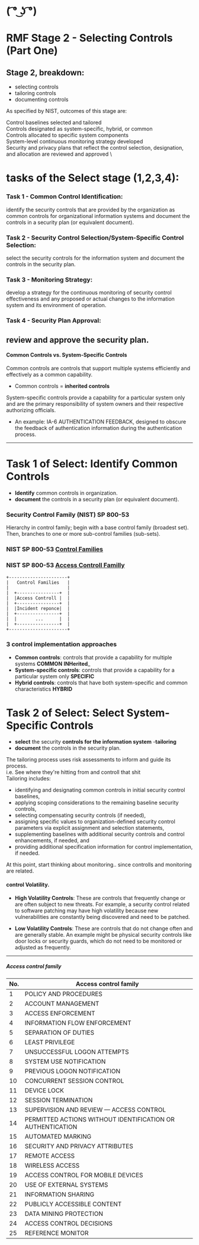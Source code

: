 # ( ͡° ͜ʖ ͡°)
# RMF Stage 2 - Selecting Controls (Part One)
## Stage 2, breakdown:
- selecting controls
- tailoring controls
- documenting controls

As specified by NIST, outcomes of this stage are:

Control baselines selected and tailored \
Controls designated as system-specific, hybrid, or common \
Controls allocated to specific system components \
System-level continuous monitoring strategy developed \
Security and privacy plans that reflect the control selection, designation, and allocation are reviewed and approved \

# tasks of the Select stage (1,2,3,4):
### Task 1 - Common Control Identification:
identify the security controls that are provided by the organization as common controls for organizational information systems and document the controls in a security plan (or equivalent document).

### Task 2 - Security Control Selection/System-Specific Control Selection:
select the security controls for the information system and document the controls in the security plan.


### Task 3 - Monitoring Strategy:
develop a strategy for the continuous monitoring of security control effectiveness and any proposed or actual changes to the information system and its environment of operation.

### Task 4 - Security Plan Approval:
review and approve the security plan.
---
#### Common Controls vs. System-Specific Controls

Common controls are controls that support multiple systems efficiently and effectively as a common capability. 
 - Common controls = __inherited controls__

System-specific controls provide a capability for a particular system only and are the primary responsibility of system owners and their respective authorizing officials. 
- An example: IA-6 AUTHENTICATION FEEDBACK, designed to obscure the feedback of authentication information during the authentication process.
---

# Task 1 of Select: Identify Common Controls
- __Identify__ common controls in organization.
- __document__ the controls in a security plan (or equivalent document).

### Security Control Family (NIST) SP 800-53
Hierarchy in control family; begin with a base control family (broadest set). Then, branches to one or more sub-control families (sub-sets).

### NIST SP 800-53 [Control Families](https://csrc.nist.gov/projects/cprt/catalog#/cprt/framework/version/SP_800_53_5_1_1/home)
### NIST  SP 800-53 [Access Controll Familly](https://csrc.nist.gov/projects/cprt/catalog#/cprt/framework/version/SP_800_53_5_1_1/home?element=AC)

```WASSSSUPPPPPP !!
+----------------------+
|   Control Families   |
|                      |
|  +----------------+  |
|  |Access Controll |  |
|  +----------------+  |
|  |Incident reponce|  |  
|  +----------------+  |
|  |       ...      |  | 
|  +----------------+  |
+----------------------+
```

### 3 control implementation approaches
- __Common controls__: controls that provide a capability for multiple systems  __COMMON__ __INHerited___
- __System-specific controls__: controls that provide a capability for a particular system only __SPECIFIC__
- __Hybrid controls__: controls that have both system-specific and common characteristics __HYBRID__

# Task 2 of Select: Select System-Specific Controls
- __select__ the security __controls for the information system__ 
-__tailoring__
- __document__ the controls in the security plan.


The tailoring process uses risk assessments to inform and guide its process. \
i.e. See where they're hitting from and controll that shit \
Tailoring includes:

- identifying and designating common controls in initial security control baselines,
- applying scoping considerations to the remaining baseline security controls,
- selecting compensating security controls (if needed),
- assigning specific values to organization-defined security control parameters via explicit assignment and selection statements,
- supplementing baselines with additional security controls and control enhancements, if needed, and
- providing additional specification information for control implementation, if needed.

At this point, start thinking about monitoring.. since controlls and monitoring are related. 

#### control Volatility. 

- __High Volatility Controls__:
These are controls that frequently change or are often subject to new threats. For example, a security control related to software patching may have high volatility because new vulnerabilities are constantly being discovered and need to be patched.

- __Low Volatility Controls__:
These are controls that do not change often and are generally stable. An example might be physical security controls like door locks or security guards, which do not need to be monitored or adjusted as frequently.
---

##### Access control family  
| No. |  Access control family                                   |
|-----|----------------------------------------------------------|
| 1   | POLICY AND PROCEDURES                                    |
| 2   | ACCOUNT MANAGEMENT                                       |
| 3   | ACCESS ENFORCEMENT                                       |
| 4   | INFORMATION FLOW ENFORCEMENT                             |
| 5   | SEPARATION OF DUTIES                                     |
| 6   | LEAST PRIVILEGE                                          |
| 7   | UNSUCCESSFUL LOGON ATTEMPTS                              |
| 8   | SYSTEM USE NOTIFICATION                                  |
| 9   | PREVIOUS LOGON NOTIFICATION                              |
| 10  | CONCURRENT SESSION CONTROL                               |
| 11  | DEVICE LOCK                                              |
| 12  | SESSION TERMINATION                                      |
| 13  | SUPERVISION AND REVIEW — ACCESS CONTROL                   |
| 14  | PERMITTED ACTIONS WITHOUT IDENTIFICATION OR AUTHENTICATION |
| 15  | AUTOMATED MARKING                                        |
| 16  | SECURITY AND PRIVACY ATTRIBUTES                           |
| 17  | REMOTE ACCESS                                            |
| 18  | WIRELESS ACCESS                                          |
| 19  | ACCESS CONTROL FOR MOBILE DEVICES                        |
| 20  | USE OF EXTERNAL SYSTEMS                                  |
| 21  | INFORMATION SHARING                                      |
| 22  | PUBLICLY ACCESSIBLE CONTENT                              |
| 23  | DATA MINING PROTECTION                                   |
| 24  | ACCESS CONTROL DECISIONS                                 |
| 25  | REFERENCE MONITOR                                        |

